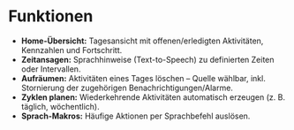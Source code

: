 ﻿# Funktionen

- **Home-&Uuml;bersicht:** Tagesansicht mit offenen/erledigten Aktivit&auml;ten, Kennzahlen und Fortschritt.
- **Zeitansagen:** Sprachhinweise (Text-to-Speech) zu definierten Zeiten oder Intervallen.
- **Aufr&auml;umen:** Aktivit&auml;ten eines Tages l&ouml;schen &ndash; Quelle w&auml;hlbar, inkl. Stornierung der zugeh&ouml;rigen Benachrichtigungen/Alarme.
- **Zyklen planen:** Wiederkehrende Aktivit&auml;ten automatisch erzeugen (z. B. t&auml;glich, w&ouml;chentlich).
- **Sprach-Makros:** H&auml;ufige Aktionen per Sprachbefehl ausl&ouml;sen.
